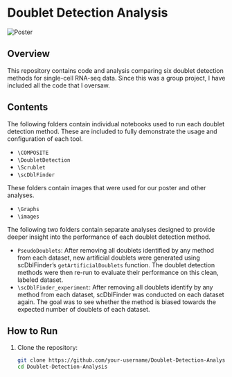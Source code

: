 # Doublet Detection Analysis

![Poster](URECA_Poster.jpg)

## Overview

This repository contains code and analysis comparing six doublet detection methods for single-cell RNA-seq data.
Since this was a group project, I have included all the code that I oversaw.

## Contents

The following folders contain individual notebooks used to run each doublet detection method. These are included to fully demonstrate the usage and configuration of each tool.
- `\COMPOSITE`
- `\DoubletDetection`
- `\Scrublet`
- `\scDblFinder`

These folders contain images that were used for our poster and other analyses.
- `\Graphs`
- `\images`

The following two folders contain separate analyses designed to provide deeper insight into the performance of each doublet detection method.
- `PseudoDoublets`: After removing all doublets identified by any method from each dataset, new artificial doublets were generated using scDblFinder’s `getArtificialDoublets` function. The doublet detection methods were then re-run to evaluate their performance on this clean, labeled dataset.
- `\scDblFinder_experiment`: After removing all doublets identify by any method from each dataset, scDblFinder was conducted on each dataset again. The goal was to see whether the method is biased towards the expected number of doublets of each dataset.

## How to Run

1. Clone the repository:
   ```bash
   git clone https://github.com/your-username/Doublet-Detection-Analysis.git
   cd Doublet-Detection-Analysis
